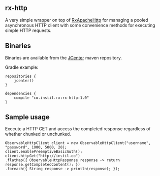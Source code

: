 ## rx-http

A very simple wrapper on top of [RxApacheHttp](https://github.com/ReactiveX/RxApacheHttp) for managing a pooled asynchronous HTTP client with some convenience methods for executing simple HTTP requests.

## Binaries

Binaries are available from the [JCenter](https://jcenter.bintray.com/) maven repository. 

Gradle example:

```
repositories {
    jcenter()
}

dependencies {
    compile "co.instil.rx:rx-http:1.0"
}
```

## Sample usage

Execute a HTTP GET and access the completed response regardless of whether chunked or unchunked.

```
ObservableHttpClient client = new ObservableHttpClient("username", "password", 1000, 5000, 20);
client.enablePreemptiveBasicAuth();
client.httpGet("http://instil.co")
.flatMap({ ObservableHttpResponse response -> return response.getCompletedContent(); })
.foreach({ String response -> println(response); });
```